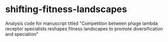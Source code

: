 # shifting-fitness-landscapes
Analysis code for manuscript titled "Competition between phage lambda receptor specialists reshapes fitness landscapes to promote diversification and speciation"
